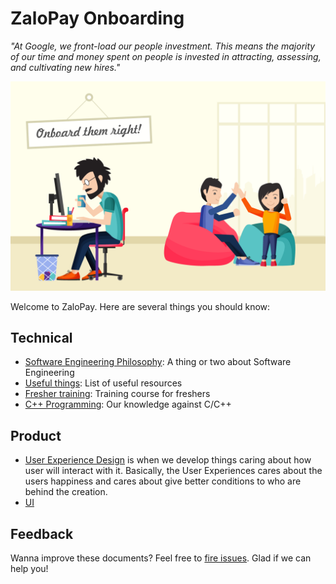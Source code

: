 ZaloPay Onboarding
==============================
*"At Google, we front-load our people investment. This means the majority of our time and money spent on people is invested in attracting, assessing, and cultivating new hires."*

![](/images/onboarding.png)

Welcome to ZaloPay. Here are several things you should know:

## Technical 
- [Software Engineering Philosophy](./philosophy.md): A thing or two about Software Engineering
- [Useful things](./useful-things.md): List of useful resources
- [Fresher training](./fresher-training.md): Training course for freshers 
- [C++ Programming](./cpp-programming/README.md): Our knowledge against C/C++

## Product
- [User Experience Design]((/product/awesome-ux.md)) is when we develop things caring about how user will interact with it. Basically, the User Experiences cares about the users happiness and cares about give better conditions to who are behind the creation.
- [UI](/product/awesome-ui.md)


## Feedback

Wanna improve these documents? Feel free to [fire issues](https://gitlab.zalopay.vn/zalopay-freshers/onboarding/issues/new?issue%5Bassignee_id%5D=&issue%5Bmilestone_id%5D=). Glad if we can help you!